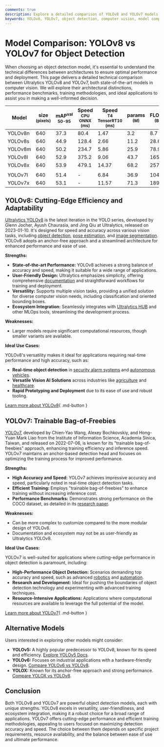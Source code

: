 ```yaml
---
comments: true
description: Explore a detailed comparison of YOLOv8 and YOLOv7 models. Learn their strengths, performance benchmarks, and ideal use cases for object detection.
keywords: YOLOv8, YOLOv7, object detection, computer vision, model comparison, YOLO performance, AI models, machine learning, Ultralytics
---
```


# Model Comparison: YOLOv8 vs YOLOv7 for Object Detection

When choosing an object detection model, it's essential to understand the technical differences between architectures to ensure optimal performance and deployment. This page delivers a detailed technical comparison between Ultralytics YOLOv8 and YOLOv7, both state-of-the-art models in computer vision. We will explore their architectural distinctions, performance benchmarks, training methodologies, and ideal applications to assist you in making a well-informed decision.

<script async src="https://cdn.jsdelivr.net/npm/chart.js"></script>
<script defer src="../../javascript/benchmark.js"></script>

<canvas id="modelComparisonChart" width="1024" height="400" active-models='["YOLOv8", "YOLOv7"]'></canvas>

| Model   | size<br><sup>(pixels) | mAP<sup>val<br>50-95 | Speed<br><sup>CPU ONNX<br>(ms) | Speed<br><sup>T4 TensorRT10<br>(ms) | params<br><sup>(M) | FLOPs<br><sup>(B) |
| ------- | --------------------- | -------------------- | ------------------------------ | ----------------------------------- | ------------------ | ----------------- |
| YOLOv8n | 640                   | 37.3                 | 80.4                           | 1.47                                | 3.2                | 8.7               |
| YOLOv8s | 640                   | 44.9                 | 128.4                          | 2.66                                | 11.2               | 28.6              |
| YOLOv8m | 640                   | 50.2                 | 234.7                          | 5.86                                | 25.9               | 78.9              |
| YOLOv8l | 640                   | 52.9                 | 375.2                          | 9.06                                | 43.7               | 165.2             |
| YOLOv8x | 640                   | 53.9                 | 479.1                          | 14.37                               | 68.2               | 257.8             |
|         |                       |                      |                                |                                     |                    |                   |
| YOLOv7l | 640                   | 51.4                 | -                              | 6.84                                | 36.9               | 104.7             |
| YOLOv7x | 640                   | 53.1                 | -                              | 11.57                               | 71.3               | 189.9             |

## YOLOv8: Cutting-Edge Efficiency and Adaptability

[Ultralytics YOLOv8](https://github.com/ultralytics/ultralytics) is the latest iteration in the YOLO series, developed by Glenn Jocher, Ayush Chaurasia, and Jing Qiu at Ultralytics, released on 2023-01-10. It's designed for speed and accuracy across various vision tasks, including [object detection](https://www.ultralytics.com/glossary/object-detection), [pose estimation](https://docs.ultralytics.com/tasks/pose/), and [image segmentation](https://www.ultralytics.com/glossary/image-segmentation). YOLOv8 adopts an anchor-free approach and a streamlined architecture for enhanced performance and ease of use.

**Strengths:**

- **State-of-the-art Performance:** YOLOv8 achieves a strong balance of accuracy and speed, making it suitable for a wide range of applications.
- **User-Friendly Design:** Ultralytics emphasizes simplicity, offering comprehensive [documentation](https://docs.ultralytics.com/) and straightforward workflows for training and deployment.
- **Versatility:** Supports multiple vision tasks, providing a unified solution for diverse computer vision needs, including classification and oriented bounding boxes.
- **Ecosystem Integration:** Seamlessly integrates with [Ultralytics HUB](https://www.ultralytics.com/hub) and other MLOps tools, streamlining the development process.

**Weaknesses:**

- Larger models require significant computational resources, though smaller variants are available.

**Ideal Use Cases:**

YOLOv8's versatility makes it ideal for applications requiring real-time performance and high accuracy, such as:

- **Real-time object detection** in [security alarm systems](https://www.ultralytics.com/blog/security-alarm-system-projects-with-ultralytics-yolov8) and [autonomous vehicles](https://www.ultralytics.com/solutions/ai-in-self-driving).
- **Versatile Vision AI Solutions** across industries like [agriculture](https://www.ultralytics.com/solutions/ai-in-agriculture) and [healthcare](https://www.ultralytics.com/solutions/ai-in-healthcare).
- **Rapid Prototyping and Deployment** due to its ease of use and robust tooling.

[Learn more about YOLOv8](https://docs.ultralytics.com/models/yolov8/){ .md-button }

## YOLOv7: Trainable Bag-of-Freebies

[YOLOv7](https://github.com/WongKinYiu/yolov7), developed by Chien-Yao Wang, Alexey Bochkovskiy, and Hong-Yuan Mark Liao from the Institute of Information Science, Academia Sinica, Taiwan, and released on 2022-07-06, is known for its "trainable bag-of-freebies" approach, enhancing training efficiency and inference speed. YOLOv7 maintains an anchor-based detection head and focuses on optimizing the training process for improved performance.

**Strengths:**

- **High Accuracy and Speed:** YOLOv7 achieves impressive accuracy and speed, particularly noted in real-time object detection tasks.
- **Efficient Training:** Employs "trainable bag-of-freebies" to enhance training without increasing inference cost.
- **Performance Benchmarks:** Demonstrates strong performance on the COCO dataset, as detailed in its [research paper](https://arxiv.org/abs/2207.02696).

**Weaknesses:**

- Can be more complex to customize compared to the more modular design of YOLOv8.
- Documentation and ecosystem may not be as user-friendly as Ultralytics YOLOv8.

**Ideal Use Cases:**

YOLOv7 is well-suited for applications where cutting-edge performance in object detection is paramount, including:

- **High-Performance Object Detection:** Scenarios demanding top accuracy and speed, such as advanced [robotics](https://www.ultralytics.com/glossary/robotics) and [automation](https://www.ultralytics.com/blog/yolo11-enhancing-efficiency-conveyor-automation).
- **Research and Development:** Ideal for pushing the boundaries of object detection technology and experimenting with advanced training techniques.
- **Resource-Intensive Applications:** Applications where computational resources are available to leverage the full potential of the model.

[Learn more about YOLOv7](https://docs.ultralytics.com/models/yolov7/){ .md-button }

## Alternative Models

Users interested in exploring other models might consider:

- **YOLOv5:** A highly popular predecessor to YOLOv8, known for its speed and efficiency. [Explore YOLOv5 Docs](https://docs.ultralytics.com/models/yolov5/).
- **YOLOv6:** Focuses on industrial applications with a hardware-friendly design. [Compare YOLOv6 vs YOLOv8](https://docs.ultralytics.com/compare/yolov8-vs-yolov6/).
- **YOLOX:** Known for its anchor-free approach and strong performance. [Compare YOLOX vs YOLOv8](https://docs.ultralytics.com/compare/yolov8-vs-yolox/).

## Conclusion

Both YOLOv8 and YOLOv7 are powerful object detection models, each with unique strengths. YOLOv8 excels in versatility, user-friendliness, and ecosystem integration, making it a robust choice for a broad range of applications. YOLOv7 offers cutting-edge performance and efficient training methodologies, appealing to users focused on maximizing detection accuracy and speed. The choice between them depends on specific project requirements, resource availability, and the balance between ease of use and ultimate performance.
